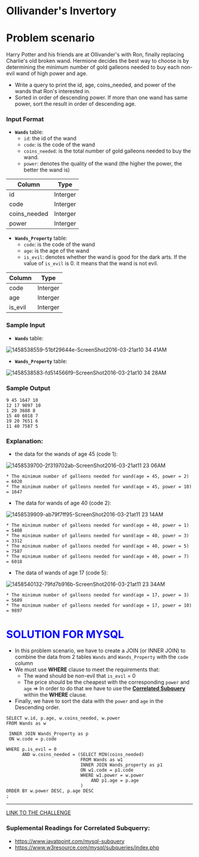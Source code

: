 # Ollivander's Invertory

# Problem scenario

Harry Potter and his friends are at Ollivander's with Ron, finally replacing Charlie's old broken wand.
Hermione decides the best way to choose is by determining the minimum number of gold galleons needed to buy each non-evil wand of high power and age.
- Write a query to print the id, age, coins_needed, and power of the wands that Ron's interested in.
- Sorted in order of descending power. If more than one wand has same power, sort the result in order of descending age.

### Input Format

* **`Wands`** table:
    * `id`: the id of the wand
    * `code`: is the code of the wand
    * `coins_needed`: is the total number of gold galleons needed to buy the wand.
    * `power`: denotes the quality of the wand (the higher the power, the better the wand is)
    
|<strong>Column<strong>| <strong>Type<strong>|
|-------------|---------------|
|id| Interger| 
|code| Interger| 
|coins_needed| Interger| 
|power| Interger| 


* **`Wands_Property`** table:
    * `code`: is the code of the wand
    * `age`: is the age of the wand
    * `is_evil`: denotes whether the wand is good for the dark arts. If the value of `is_evil` is 0. it means that the wand is not evil. 

|<strong>Column<strong>| <strong>Type<strong>|
|-------------|---------------|
|code| Interger| 
|age| Interger| 
|is_evil| Interger|
    
    
### Sample Input

- **`Wands`** table:
    
![1458538559-51bf29644e-ScreenShot2016-03-21at10 34 41AM](https://user-images.githubusercontent.com/70767722/123890325-053f8b80-d925-11eb-9e29-05dc2a05b5af.png)
   
- **`Wands_Property`** table:
    
![1458538583-fd514566f9-ScreenShot2016-03-21at10 34 28AM](https://user-images.githubusercontent.com/70767722/123890338-0a043f80-d925-11eb-9d58-879eb90bf598.png)
   
### Sample Output
    
```
9 45 1647 10
12 17 9897 10
1 20 3688 8
15 40 6018 7
19 20 7651 6
11 40 7587 5
```
    
### Explanation:

- the data for the wands of age 45 (code 1):
   
![1458539700-2f319702ab-ScreenShot2016-03-21at11 23 06AM](https://user-images.githubusercontent.com/70767722/123890367-15f00180-d925-11eb-8943-afaac76e41b9.png)
   
    * The minimum number of galleons needed for wand(age = 45, power = 2)  = 6020
    * The minimum number of galleons needed for wand(age = 45, power = 10)  = 1647
    
- The data for wands of age 40 (code 2):
   
![1458539909-ab79f7ff95-ScreenShot2016-03-21at11 23 14AM](https://user-images.githubusercontent.com/70767722/123890387-1dafa600-d925-11eb-8c00-027f491982ad.png)
   
    * The minimum number of galleons needed for wand(age = 40, power = 1)  = 5408
    * The minimum number of galleons needed for wand(age = 40, power = 3)  = 3312
    * The minimum number of galleons needed for wand(age = 40, power = 5)  = 7587
    * The minimum number of galleons needed for wand(age = 40, power = 7)  = 6018

- The data of wands of age 17 (code 5):
   
![1458540132-79fd7b916b-ScreenShot2016-03-21at11 23 34AM](https://user-images.githubusercontent.com/70767722/123890418-2a33fe80-d925-11eb-965c-6b9ac077d507.png)
   
    * The minimum number of galleons needed for wand(age = 17, power = 3)  = 5689
    * The minimum number of galleons needed for wand(age = 17, power = 10) = 9897


# <span style="color:blue">SOLUTION FOR MYSQL</span>
    
- In this problem scenario, we have to create a JOIN (or INNER JOIN) to combine the data from 2 tables `Wands` and `Wands_Property` with the `code` column
- We must use **WHERE** clause to meet the requirements that:
    * The wand should be non-evil that `is_evil` = 0
    * The price should be the cheapest with the corresponding `power` and `age`
=> In order to do that we have to use the **[Correlated Subquery](https://dev.mysql.com/doc/refman/8.0/en/correlated-subqueries.html)** within the **WHERE** clause.
- Finally, we have to sort the data with the `power` and `age` in the Descending order.
    
```mysql
SELECT w.id, p.age, w.coins_needed, w.power
FROM Wands as w

 INNER JOIN Wands_Property as p
 ON w.code = p.code

WHERE p.is_evil = 0
      AND w.coins_needed = (SELECT MIN(coins_needed) 
                            FROM Wands as w1
                            INNER JOIN Wands_property as p1
                            ON w1.code = p1.code
                            WHERE w1.power = w.power
                                AND p1.age = p.age
                            )
ORDER BY w.power DESC, p.age DESC
;
```
   
 -----------------------------------  
   
   [LINK TO THE CHALLENGE](https://www.hackerrank.com/challenges/harry-potter-and-wands/problem)
    
### Suplemental Readings for Correlated Subquerry:
* https://www.javatpoint.com/mysql-subquery
* https://www.w3resource.com/mysql/subqueries/index.php


